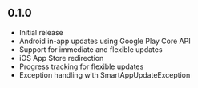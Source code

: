 ## 0.1.0

* Initial release
* Android in-app updates using Google Play Core API
* Support for immediate and flexible updates
* iOS App Store redirection
* Progress tracking for flexible updates
* Exception handling with SmartAppUpdateException

